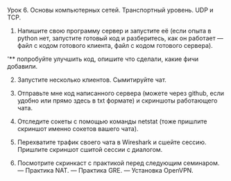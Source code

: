 Урок 6. Основы компьютерных сетей. Транспортный уровень. UDP и TCP.
1. Напишите свою программу сервер и запустите её (если опыта в python нет, запустите готовый код и разберитесь, как он работает — файл с кодом готового клиента, файл с кодом готового сервера).

'** попробуйте улучшить код, опишите что сделали, какие фичи добавили.

2. Запустите несколько клиентов. Сымитируйте чат.

3. Отправьте мне код написанного сервера (можете через github, если удобно или прямо здесь в txt формате) и скриншоты работающего чата.

4. Отследите сокеты с помощью команды netstat (тоже пришлите скриншот именно сокетов вашего чата).

5. Перехватите трафик своего чата в Wireshark и cшейте сессию. Пришлите скриншот сшитой сессии с диалогом.

6. Посмотрите скринкаст с практикой перед следующим семинаром.
— Практика NAT.
— Практика GRE.
— Установка OpenVPN.
